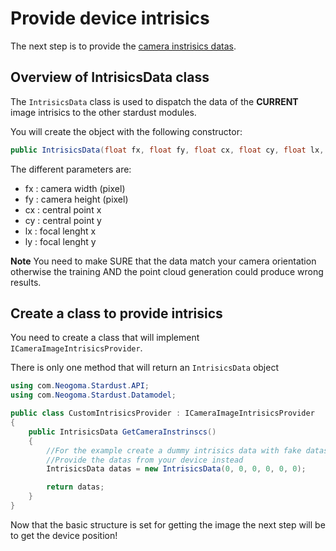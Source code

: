 # Provide device intrisics

The next step is to provide the [camera instrisics datas](https://en.wikipedia.org/wiki/Camera_resectioning#Intrinsic_parameters).

## Overview of IntrisicsData class
The ```IntrisicsData``` class is used to dispatch the data of the **CURRENT** image intrisics to the other stardust modules.

You will create the object with the following constructor:
```cs
public IntrisicsData(float fx, float fy, float cx, float cy, float lx, float ly);
```

The different parameters are:
* fx : camera width (pixel)
* fy : camera height (pixel)
* cx : central point x
* cy : central point y
* lx : focal lenght x
* ly : focal lenght y

**Note** You need to make SURE that the data match your camera orientation otherwise the training AND the point cloud generation could produce wrong results.

## Create a class to provide intrisics
You need to create a class that will implement ```ICameraImageIntrisicsProvider```.

There is only one method that will return an ```IntrisicsData``` object

```cs
using com.Neogoma.Stardust.API;
using com.Neogoma.Stardust.Datamodel;

public class CustomIntrisicsProvider : ICameraImageIntrisicsProvider
{
    public IntrisicsData GetCameraInstrinscs()
    {
        //For the example create a dummy intrisics data with fake datas and return it
        //Provide the datas from your device instead
        IntrisicsData datas = new IntrisicsData(0, 0, 0, 0, 0, 0);

        return datas;
    }
}
```



Now that the basic structure is set for getting the image the next step will be to get the device position!
